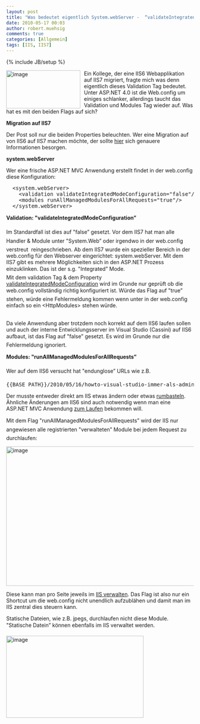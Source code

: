 ```yaml
---
layout: post
title: "Was bedeutet eigentlich System.webServer -  “validateIntegratedModeConfiguration” & “runAllManagedModulesForAllRequests”"
date: 2010-05-17 00:03
author: robert.muehsig
comments: true
categories: [Allgemein]
tags: [IIS, IIS7]
---
```

{% include JB/setup %}
<p><a href="{{BASE_PATH}}/assets/wp-images/image974.png"><img style="border-bottom: 0px; border-left: 0px; margin: 0px 10px 0px 0px; display: inline; border-top: 0px; border-right: 0px" title="image" border="0" alt="image" align="left" src="{{BASE_PATH}}/assets/wp-images/image_thumb158.png" width="199" height="102" /></a> </p>  <p>Ein Kollege, der eine IIS6 Webapplikation auf IIS7 migriert, fragte mich was denn eigentlich dieses Validation Tag bedeutet. Unter ASP.NET 4.0 ist die Web.config um einiges schlanker, allerdings taucht das Validation und Modules Tag wieder auf. Was hat es mit den beiden Flags auf sich?</p>  <p><strong>Migration auf IIS7</strong></p>  <p>Der Post soll nur die beiden Properties beleuchten. Wer eine Migration auf von IIS6 auf IIS7 machen möchte, der sollte <a href="http://mvolo.com/blogs/serverside/archive/2007/12/08/IIS-7.0-Breaking-Changes-ASP.NET-2.0-applications-Integrated-mode.aspx">hier</a> sich genauere Informationen besorgen. </p>  <p><strong>system.webServer</strong></p>  <p>Wer eine frische ASP.NET MVC Anwendung erstellt findet in der web.config diese Konfiguration:</p>  <div style="padding-bottom: 0px; margin: 0px; padding-left: 0px; padding-right: 0px; display: inline; float: none; padding-top: 0px" id="scid:812469c5-0cb0-4c63-8c15-c81123a09de7:f91f3b93-c2f6-4e11-b5de-546215c79d81" class="wlWriterEditableSmartContent"><pre name="code" class="c#">  &lt;system.webServer&gt;
    &lt;validation validateIntegratedModeConfiguration="false"/&gt;
    &lt;modules runAllManagedModulesForAllRequests="true"/&gt;
  &lt;/system.webServer&gt;</pre></div>

<p><strong>Validation: "validateIntegratedModeConfiguration”</strong></p>

<p> Im Standardfall ist dies auf "false” gesetzt. Vor dem IIS7 hat man alle Handler &amp; Module unter "System.Web” oder irgendwo in der web.config verstreut&#160; reingeschrieben. Ab dem IIS7 wurde ein spezieller Bereich in der web.config für den Webserver eingerichtet: system.webServer. Mit dem IIS7 gibt es mehrere Möglichkeiten sich in den ASP.NET Prozess einzuklinken. Das ist der s.g. "Integrated” Mode. 
  <br />Mit dem validation Tag &amp; dem Property <a href="http://msdn.microsoft.com/en-us/library/bb422433(VS.90).aspx">validateIntegratedModeConfiguration</a> wird im Grunde nur geprüft ob die web.config vollständig richtig konfiguriert ist. Würde das Flag auf "true” stehen, würde eine Fehlermeldung kommen wenn unter in der web.config einfach so ein &lt;HttpModules&gt; stehen würde.

  <br />Da viele Anwendung aber trotzdem noch korrekt auf dem IIS6 laufen sollen und auch der interne Entwicklungsserver im Visual Studio (Cassini) auf IIS6 aufbaut, ist das Flag auf "false” gesetzt. Es wird im Grunde nur die Fehlermeldung ignoriert. </p>

<p><strong>Modules: "runAllManagedModulesForAllRequests”</strong></p>

<p>Wer auf dem IIS6 versucht hat "endunglose” URLs wie z.B. </p>

<div style="padding-bottom: 0px; margin: 0px; padding-left: 0px; padding-right: 0px; display: inline; float: none; padding-top: 0px" id="scid:812469c5-0cb0-4c63-8c15-c81123a09de7:f442b90a-19f0-4fe6-9561-c4d824a1d5da" class="wlWriterEditableSmartContent"><pre name="code" class="c#">{{BASE_PATH}}/2010/05/16/howto-visual-studio-immer-als-admin-starten/</pre></div>

<p>Der musste entweder direkt am IIS etwas ändern oder etwas <a href="http://weblogs.asp.net/scottgu/archive/2007/02/26/tip-trick-url-rewriting-with-asp-net.aspx">rumbasteln</a>. Ähnliche Änderungen am IIS6 sind auch notwendig wenn man eine ASP.NET MVC Anwendung <a href="http://haacked.com/archive/2008/11/26/asp.net-mvc-on-iis-6-walkthrough.aspx">zum Laufen</a> bekommen will. </p>

<p>Mit dem Flag "runAllManagedModulesForAllRequests” wird der IIS nur angewiesen alle registrierten "verwalteten” Module bei jedem Request zu durchlaufen:</p>

<p><a href="{{BASE_PATH}}/assets/wp-images/image975.png"><img style="border-bottom: 0px; border-left: 0px; display: inline; border-top: 0px; border-right: 0px" title="image" border="0" alt="image" src="{{BASE_PATH}}/assets/wp-images/image_thumb159.png" width="533" height="374" /></a> </p>

<p>Diese kann man pro Seite jeweils im <a href="http://learn.iis.net/page.aspx/121/iis-7-modules-overview/">IIS verwalten</a>. Das Flag ist also nur ein Shortcut um die web.config nicht unendlich aufzublähen und damit man im IIS zentral dies steuern kann.</p>

<p>Statische Dateien, wie z.B. jpegs, durchlaufen nicht diese Module. "Statische Datein” können ebenfalls im IIS verwaltet werden.</p>

<p><a href="{{BASE_PATH}}/assets/wp-images/image976.png"><img style="border-bottom: 0px; border-left: 0px; display: inline; border-top: 0px; border-right: 0px" title="image" border="0" alt="image" src="{{BASE_PATH}}/assets/wp-images/image_thumb160.png" width="369" height="220" /></a></p>
